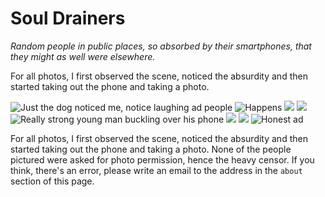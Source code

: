 # Soul Drainers

*Random people in public places, so absorbed by their smartphones, that they might as well were elsewhere.*

For all photos, I first observed the scene, noticed the absurdity and then started taking out the phone and taking a photo.

![Just the dog noticed me, notice laughing ad people](bus_waiting_beamed.jpg)
![Happens](bus_beamed0.jpg)
![](bus_beamed1.jpg)
![](bus_beamed2.jpg)
![Really strong young man buckling over his phone](bus_beamed3.jpg)
![](train_beamed0.jpg)
![](train_beamed1.jpg)
![Honest ad](fb_no_value.jpg)

For all photos, I first observed the scene, noticed the absurdity and then started taking out the phone and taking a photo.
None of the people pictured were asked for photo permission, hence the heavy censor.
If you think, there's an error, please write an email to the address in the `about` section of this page.

